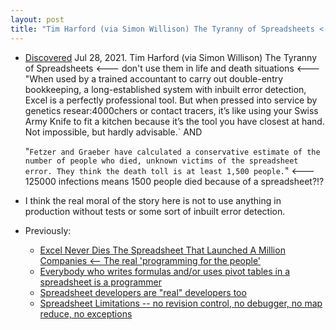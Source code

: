 ```yaml
---
layout: post
title: "Tim Harford (via Simon Willison) The Tyranny of Spreadsheets <--- don't use them in life and death situations <-- 1500 people died in England because of spreadsheets <--- real moral of the story is don't use anything in production without tests?"
---
```

* [Discovered](http://rolandtanglao.com/2020/07/29/p1-blogthis-checkvist-list-links-to-blog/) Jul 28, 2021. Tim Harford (via Simon Willison) The Tyranny of Spreadsheets <--- don't use them in life and death situations <--- "When used by a trained accountant to carry out double-entry bookkeeping, a long-established system with inbuilt error detection, Excel is a perfectly professional tool. But when pressed into service by genetics resear:4000chers or contact tracers, it’s like using your Swiss Army Knife to fit a kitchen because it’s the tool you have closest at hand. Not impossible, but hardly advisable.` 
  AND

  "`Fetzer and Graeber have calculated a conservative estimate of the number of people who died, unknown victims of the spreadsheet error. They think the death toll is at least 1,500 people.`" <--- 125000 infections means 1500 people died because of a spreadsheet?!?
  
* I think the real moral of the story here is not to use anything in production without tests or some sort of inbuilt error detection.

* Previously:

  * [Excel Never Dies The Spreadsheet That Launched A Million Companies <-- The real 'programming for the people'](http://rolandtanglao.com/2021/03/09/p1-excel-never-dies-the-spreadsheet-that-launched-a-million-companies/)        
  * [Everybody who writes formulas and/or uses pivot tables in a spreadsheet is a programmer](http://rolandtanglao.com/2018/04/26/p1-everybody-who-writes-formulas-or-uses-pivot-tables-in-a-spreadsheet-is-a-programmer/)
  * [Spreadsheet developers are "real" developers too](http://rolandtanglao.com/2017/04/26/p1-spreadsheet-developers-are-real-developers-too/)
  * [Spreadsheet Limitations -- no revision control, no debugger, no map reduce, no exceptions](http://rolandtanglao.com/2017/03/24/p1-spreadsheet-cant-do-exceptions-and-map-reduce/)        

